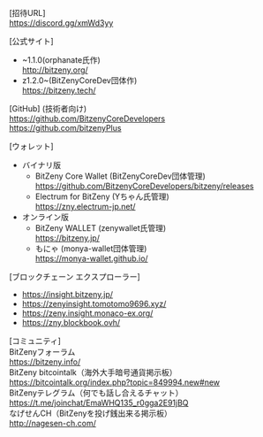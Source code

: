 [招待URL]  
https://discord.gg/xmWd3yy  

[公式サイト]  
- \~1.1.0(orphanate氏作)  
<http://bitzeny.org/>  
- z1.2.0\~(BitZenyCoreDev団体作)  
<https://bitzeny.tech/>  

[GitHub] (技術者向け)  
<https://github.com/BitzenyCoreDevelopers>  
<https://github.com/bitzenyPlus>  

[ウォレット]
- バイナリ版
    - BitZeny Core Wallet (BitZenyCoreDev団体管理)  
      <https://github.com/BitzenyCoreDevelopers/bitzeny/releases>
    - Electrum for BitZeny (Yちゃん氏管理)  
      <https://zny.electrum-jp.net/>
- オンライン版
    - BitZeny WALLET (zenywallet氏管理)  
      <https://bitzeny.jp/>
    - もにゃ (monya-wallet団体管理)  
      <https://monya-wallet.github.io/>

[ブロックチェーン エクスプローラー]  
- <https://insight.bitzeny.jp/>  
- <https://zenyinsight.tomotomo9696.xyz/>  
- <https://zeny.insight.monaco-ex.org/>  
- <https://zny.blockbook.ovh/>

[コミュニティ]  
BitZenyフォーラム  
<https://bitzeny.info/>  
BitZeny bitcointalk（海外大手暗号通貨掲示板）  
<https://bitcointalk.org/index.php?topic=849994.new#new>  
BitZenyテレグラム（何でも話し合えるチャット）  
<https://t.me/joinchat/EmaWHQ135_r0gga2E91jBQ>  
なげせんCH（BitZenyを投げ銭出来る掲示板）  
<http://nagesen-ch.com/>  

